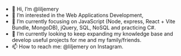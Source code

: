 - 👋 Hi, I’m @liljemery
- 👀 I’m interested in the Web Applications Development,
- 🌱 I’m currently focusing on JavaScript (Node, express, React + Vite Bundle, MongoDB), jQuery, SQL, NoSQL and practicing C#.
- 💞️ I’m currently looking to keep expanding my knowledge base and develop useful projects for me and my family/friends.
- 📫 How to reach me: @liljemery on Instagram.

<!---
liljemery/liljemery is a ✨ special ✨ repository because its `README.md` (this file) appears on your GitHub profile.
You can click the Preview link to take a look at your changes.
--->
